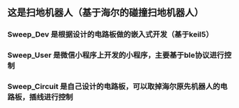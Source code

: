 ## 这是扫地机器人（基于海尔的碰撞扫地机器人）

### Sweep_Dev 是根据设计的电路板做的嵌入式开发（基于keil5）

### Sweep_User 是微信小程序上开发的小程序，主要基于ble协议进行控制

### Sweep_Circuit 是自己设计的电路板，可以取掉海尔原先机器人的电路板，插线进行控制